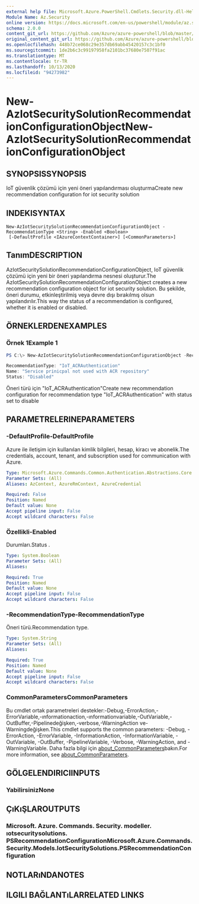 ```yaml
---
external help file: Microsoft.Azure.PowerShell.Cmdlets.Security.dll-Help.xml
Module Name: Az.Security
online version: https://docs.microsoft.com/en-us/powershell/module/az.security/New-AzIotSecuritySolutionRecommendationConfigurationObject
schema: 2.0.0
content_git_url: https://github.com/Azure/azure-powershell/blob/master/src/Security/Security/help/New-AzIotSecuritySolutionRecommendationConfigurationObject.md
original_content_git_url: https://github.com/Azure/azure-powershell/blob/master/src/Security/Security/help/New-AzIotSecuritySolutionRecommendationConfigurationObject.md
ms.openlocfilehash: 448b72ce068c29e357db69abb45420157c3c1bf0
ms.sourcegitcommit: 1de2b6c3c99197958fa2101bc37680e7507f91ac
ms.translationtype: MT
ms.contentlocale: tr-TR
ms.lasthandoff: 10/13/2020
ms.locfileid: "94273982"
---
```

# <span data-ttu-id="461b4-101">New-AzIotSecuritySolutionRecommendationConfigurationObject</span><span class="sxs-lookup"><span data-stu-id="461b4-101">New-AzIotSecuritySolutionRecommendationConfigurationObject</span></span>

## <span data-ttu-id="461b4-102">SYNOPSIS</span><span class="sxs-lookup"><span data-stu-id="461b4-102">SYNOPSIS</span></span>
<span data-ttu-id="461b4-103">IoT güvenlik çözümü için yeni öneri yapılandırması oluşturma</span><span class="sxs-lookup"><span data-stu-id="461b4-103">Create new recommendation configuration for iot security solution</span></span>

## <span data-ttu-id="461b4-104">INDEKI</span><span class="sxs-lookup"><span data-stu-id="461b4-104">SYNTAX</span></span>

```
New-AzIotSecuritySolutionRecommendationConfigurationObject -RecommendationType <String> -Enabled <Boolean>
 [-DefaultProfile <IAzureContextContainer>] [<CommonParameters>]
```

## <span data-ttu-id="461b4-105">Tanım</span><span class="sxs-lookup"><span data-stu-id="461b4-105">DESCRIPTION</span></span>
<span data-ttu-id="461b4-106">AzIotSecuritySolutionRecommendationConfigurationObject, IoT güvenlik çözümü için yeni bir öneri yapılandırma nesnesi oluşturur.</span><span class="sxs-lookup"><span data-stu-id="461b4-106">The AzIotSecuritySolutionRecommendationConfigurationObject creates a new recommendation configuration object for iot security solution.</span></span>
<span data-ttu-id="461b4-107">Bu şekilde, öneri durumu, etkinleştirilmiş veya devre dışı bırakılmış olsun yapılandırılır.</span><span class="sxs-lookup"><span data-stu-id="461b4-107">This way the status of a recommendation is configured, whether it is enabled or disabled.</span></span>

## <span data-ttu-id="461b4-108">ÖRNEKLERDEN</span><span class="sxs-lookup"><span data-stu-id="461b4-108">EXAMPLES</span></span>

### <span data-ttu-id="461b4-109">Örnek 1</span><span class="sxs-lookup"><span data-stu-id="461b4-109">Example 1</span></span>
```powershell
PS C:\> New-AzIotSecuritySolutionRecommendationConfigurationObject -RecommendationType "IoT_ACRAuthentication" -Enabled $false

RecommendationType: "IoT_ACRAuthentication"
Name: "Service prinicpal not used with ACR repository"
Status: "Disabled"
```

<span data-ttu-id="461b4-110">Öneri türü için "IoT_ACRAuthentication"</span><span class="sxs-lookup"><span data-stu-id="461b4-110">Create new recommendation configuration for recommendation type "IoT_ACRAuthentication" with status set to disable</span></span>

## <span data-ttu-id="461b4-111">PARAMETRELERINE</span><span class="sxs-lookup"><span data-stu-id="461b4-111">PARAMETERS</span></span>

### <span data-ttu-id="461b4-112">-DefaultProfile</span><span class="sxs-lookup"><span data-stu-id="461b4-112">-DefaultProfile</span></span>
<span data-ttu-id="461b4-113">Azure ile iletişim için kullanılan kimlik bilgileri, hesap, kiracı ve abonelik.</span><span class="sxs-lookup"><span data-stu-id="461b4-113">The credentials, account, tenant, and subscription used for communication with Azure.</span></span>

```yaml
Type: Microsoft.Azure.Commands.Common.Authentication.Abstractions.Core.IAzureContextContainer
Parameter Sets: (All)
Aliases: AzContext, AzureRmContext, AzureCredential

Required: False
Position: Named
Default value: None
Accept pipeline input: False
Accept wildcard characters: False
```

### <span data-ttu-id="461b4-114">Özellikli</span><span class="sxs-lookup"><span data-stu-id="461b4-114">-Enabled</span></span>
<span data-ttu-id="461b4-115">Durumları.</span><span class="sxs-lookup"><span data-stu-id="461b4-115">Status .</span></span>

```yaml
Type: System.Boolean
Parameter Sets: (All)
Aliases:

Required: True
Position: Named
Default value: None
Accept pipeline input: False
Accept wildcard characters: False
```

### <span data-ttu-id="461b4-116">-RecommendationType</span><span class="sxs-lookup"><span data-stu-id="461b4-116">-RecommendationType</span></span>
<span data-ttu-id="461b4-117">Öneri türü.</span><span class="sxs-lookup"><span data-stu-id="461b4-117">Recommendation type.</span></span>

```yaml
Type: System.String
Parameter Sets: (All)
Aliases:

Required: True
Position: Named
Default value: None
Accept pipeline input: False
Accept wildcard characters: False
```

### <span data-ttu-id="461b4-118">CommonParameters</span><span class="sxs-lookup"><span data-stu-id="461b4-118">CommonParameters</span></span>
<span data-ttu-id="461b4-119">Bu cmdlet ortak parametreleri destekler:-Debug,-ErrorAction,-ErrorVariable,-ınformationaction,-ınformationvariable,-OutVariable,-OutBuffer,-Pipelinedeğişken,-verbose,-WarningAction ve-Warningdeğişken.</span><span class="sxs-lookup"><span data-stu-id="461b4-119">This cmdlet supports the common parameters: -Debug, -ErrorAction, -ErrorVariable, -InformationAction, -InformationVariable, -OutVariable, -OutBuffer, -PipelineVariable, -Verbose, -WarningAction, and -WarningVariable.</span></span> <span data-ttu-id="461b4-120">Daha fazla bilgi için [about_CommonParameters](http://go.microsoft.com/fwlink/?LinkID=113216)bakın.</span><span class="sxs-lookup"><span data-stu-id="461b4-120">For more information, see [about_CommonParameters](http://go.microsoft.com/fwlink/?LinkID=113216).</span></span>

## <span data-ttu-id="461b4-121">GÖLGELENDIRICI</span><span class="sxs-lookup"><span data-stu-id="461b4-121">INPUTS</span></span>

### <span data-ttu-id="461b4-122">Yabilirsiniz</span><span class="sxs-lookup"><span data-stu-id="461b4-122">None</span></span>

## <span data-ttu-id="461b4-123">ÇıKıŞLAR</span><span class="sxs-lookup"><span data-stu-id="461b4-123">OUTPUTS</span></span>

### <span data-ttu-id="461b4-124">Microsoft. Azure. Commands. Security. modeller. ıotsecuritysolutions. PSRecommendationConfiguration</span><span class="sxs-lookup"><span data-stu-id="461b4-124">Microsoft.Azure.Commands.Security.Models.IotSecuritySolutions.PSRecommendationConfiguration</span></span>

## <span data-ttu-id="461b4-125">NOTLARıNDA</span><span class="sxs-lookup"><span data-stu-id="461b4-125">NOTES</span></span>

## <span data-ttu-id="461b4-126">ILGILI BAĞLANTıLAR</span><span class="sxs-lookup"><span data-stu-id="461b4-126">RELATED LINKS</span></span>
